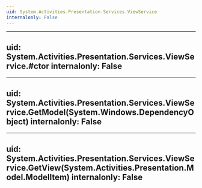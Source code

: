```yaml
---
uid: System.Activities.Presentation.Services.ViewService
internalonly: False
---
```


---
uid: System.Activities.Presentation.Services.ViewService.#ctor
internalonly: False
---

---
uid: System.Activities.Presentation.Services.ViewService.GetModel(System.Windows.DependencyObject)
internalonly: False
---

---
uid: System.Activities.Presentation.Services.ViewService.GetView(System.Activities.Presentation.Model.ModelItem)
internalonly: False
---
